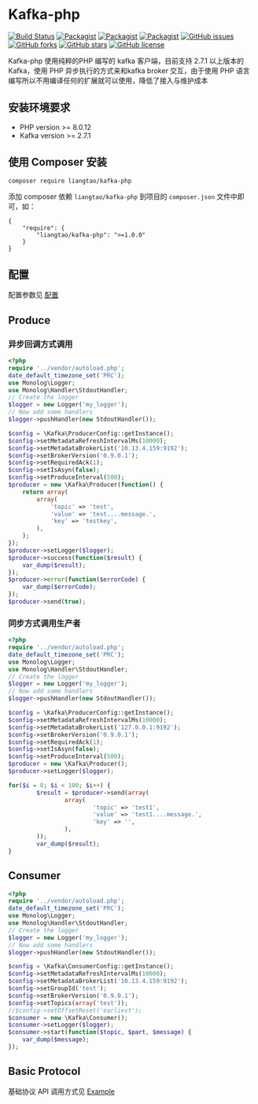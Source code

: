Kafka-php
==========

[![Build Status](https://travis-ci.com/liangtao-top/kafka-php.svg?branch=main)](https://travis-ci.com/github/liangtao-top/kafka-php)
[![Packagist](https://img.shields.io/packagist/dm/liangtao/kafka-php.svg?style=plastic)](https://packagist.org/packages/liangtao/kafka-php)
[![Packagist](https://img.shields.io/packagist/dd/liangtao/kafka-php.svg?style=plastic)](https://packagist.org/packages/liangtao/kafka-php)
[![Packagist](https://img.shields.io/packagist/dt/liangtao/kafka-php.svg?style=plastic)](https://packagist.org/packages/liangtao/kafka-php)
[![GitHub issues](https://img.shields.io/github/issues/liangtao-top/kafka-php.svg?style=plastic)](https://github.com/liangtao-top/kafka-php/issues)
[![GitHub forks](https://img.shields.io/github/forks/liangtao-top/kafka-php.svg?style=plastic)](https://github.com/liangtao-top/kafka-php/network)
[![GitHub stars](https://img.shields.io/github/stars/liangtao-top/kafka-php.svg?style=plastic)](https://github.com/liangtao-top/kafka-php/stargazers)
[![GitHub license](https://img.shields.io/badge/license-Apache%202-blue.svg?style=plastic)](https://raw.githubusercontent.com/liangtao-top/kafka-php/main/LICENSE)

Kafka-php 使用纯粹的PHP 编写的 kafka 客户端，目前支持 2.7.1 以上版本的 Kafka，使用 PHP 异步执行的方式来和kafka broker 交互，由于使用 PHP 语言编写所以不用编译任何的扩展就可以使用，降低了接入与维护成本


## 安装环境要求

* PHP version >= 8.0.12
* Kafka version >= 2.7.1

## 使用 Composer 安装
```
composer require liangtao/kafka-php
```

添加 composer 依赖 `liangtao/kafka-php` 到项目的 `composer.json` 文件中即可，如：

```
{
	"require": {
		"liangtao/kafka-php": ">=1.0.0"
	}
}
```

## 配置

配置参数见 [配置](docs/Configure.md)

## Produce

### 异步回调方式调用

```php
<?php
require '../vendor/autoload.php';
date_default_timezone_set('PRC');
use Monolog\Logger;
use Monolog\Handler\StdoutHandler;
// Create the logger
$logger = new Logger('my_logger');
// Now add some handlers
$logger->pushHandler(new StdoutHandler());

$config = \Kafka\ProducerConfig::getInstance();
$config->setMetadataRefreshIntervalMs(10000);
$config->setMetadataBrokerList('10.13.4.159:9192');
$config->setBrokerVersion('0.9.0.1');
$config->setRequiredAck(1);
$config->setIsAsyn(false);
$config->setProduceInterval(500);
$producer = new \Kafka\Producer(function() {
	return array(
		array(
			'topic' => 'test',
			'value' => 'test....message.',
			'key' => 'testkey',
		),
	);
});
$producer->setLogger($logger);
$producer->success(function($result) {
	var_dump($result);
});
$producer->error(function($errorCode) {
	var_dump($errorCode);
});
$producer->send(true);
```

### 同步方式调用生产者

```php
<?php
require '../vendor/autoload.php';
date_default_timezone_set('PRC');
use Monolog\Logger;
use Monolog\Handler\StdoutHandler;
// Create the logger
$logger = new Logger('my_logger');
// Now add some handlers
$logger->pushHandler(new StdoutHandler());

$config = \Kafka\ProducerConfig::getInstance();
$config->setMetadataRefreshIntervalMs(10000);
$config->setMetadataBrokerList('127.0.0.1:9192');
$config->setBrokerVersion('0.9.0.1');
$config->setRequiredAck(1);
$config->setIsAsyn(false);
$config->setProduceInterval(500);
$producer = new \Kafka\Producer();
$producer->setLogger($logger);

for($i = 0; $i < 100; $i++) {
        $result = $producer->send(array(
                array(
                        'topic' => 'test1',
                        'value' => 'test1....message.',
                        'key' => '',
                ),
        ));
        var_dump($result);
}
```

## Consumer

```php
<?php
require '../vendor/autoload.php';
date_default_timezone_set('PRC');
use Monolog\Logger;
use Monolog\Handler\StdoutHandler;
// Create the logger
$logger = new Logger('my_logger');
// Now add some handlers
$logger->pushHandler(new StdoutHandler());

$config = \Kafka\ConsumerConfig::getInstance();
$config->setMetadataRefreshIntervalMs(10000);
$config->setMetadataBrokerList('10.13.4.159:9192');
$config->setGroupId('test');
$config->setBrokerVersion('0.9.0.1');
$config->setTopics(array('test'));
//$config->setOffsetReset('earliest');
$consumer = new \Kafka\Consumer();
$consumer->setLogger($logger);
$consumer->start(function($topic, $part, $message) {
	var_dump($message);
});
```

## Basic Protocol

基础协议 API 调用方式见 [Example](https://github.com/liangtao-top/kafka-php/tree/main/example)

